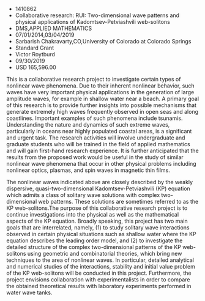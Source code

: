 
* 1410862
* Collaborative research: RUI: Two-dimensional wave patterns and physical applications of Kadomtsev-Petviashvili web-solitons
* DMS,APPLIED MATHEMATICS
* 07/01/2014,03/04/2019
* Sarbarish Chakravarty,CO,University of Colorado at Colorado Springs
* Standard Grant
* Victor Roytburd
* 09/30/2019
* USD 165,596.00

This is a collaborative research project to investigate certain types of
nonlinear wave phenomena. Due to their inherent nonlinear behavior, such waves
have very important physical applications in the generation of large amplitude
waves, for example in shallow water near a beach. A primary goal of this
research is to provide further insights into possible mechanisms that generate
extremely high waves frequently observed in open seas and along coastlines.
Important examples of such phenomena include tsunamis. Understanding the nature
and dynamics of such extreme waves, particularly in oceans near highly populated
coastal areas, is a significant and urgent task. The research activities will
involve undergraduate and graduate students who will be trained in the field of
applied mathematics and will gain first-hand research experience. It is further
anticipated that the results from the proposed work would be useful in the study
of similar nonlinear wave phenomena that occur in other physical problems
including nonlinear optics, plasmas, and spin waves in magnetic thin films.

The nonlinear waves indicated above are closely described by the weakly
dispersive, quasi-two-dimensional Kadomtsev-Petviashvili (KP) equation which
admits a class of solitary wave solutions with complex two-dimensional web
patterns. These solutions are sometimes referred to as the KP web-solitons.The
purpose of this collaborative research project is to continue investigations
into the physical as well as the mathematical aspects of the KP equation.
Broadly speaking, this project has two main goals that are interrelated, namely,
(1) to study solitary wave interactions observed in certain physical situations
such as shallow water where the KP equation describes the leading order model,
and (2) to investigate the detailed structure of the complex two-dimensional
patterns of the KP web-solitons using geometric and combinatorial theories,
which bring new techniques to the area of nonlinear waves. In particular,
detailed analytical and numerical studies of the interactions, stability and
initial value problem of the KP web-solitons will be conducted in this project.
Furthermore, the project envisions collaboration with experimentalists in order
to compare the obtained theoretical results with laboratory experiments
performed in water wave tanks.
